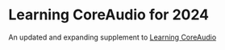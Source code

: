 #  Learning CoreAudio for 2024

An updated and expanding supplement to [Learning CoreAudio]("https://www.amazon.com/dp/0321636848")


